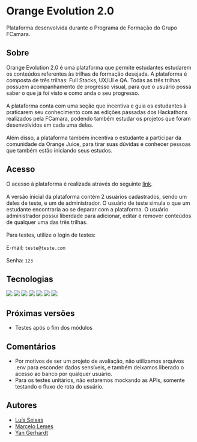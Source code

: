# Orange Evolution 2.0

Plataforma desenvolvida durante o Programa de Formação do Grupo FCamara.
## Sobre

Orange Evolution 2.0 é uma plataforma que permite estudantes estudarem os conteúdos referentes às trilhas de formação desejada. A plataforma é composta de três trilhas: Full Stacks, UX/UI e QA. Todas as três trilhas possuem acompanhamento de progresso visual, para que o usuário possa saber o que já foi visto e como anda o seu progresso. \
\
A plataforma conta com uma seção que incentiva e guia os estudantes à praticarem seu conhecimento com as edições passadas dos Hackathons realizados pela FCamara, podendo também estudar os projetos que foram desenvolvidos em cada uma delas.\
\
Além disso, a plataforma também incentiva o estudante a participar da comunidade da Orange Juice, para tirar suas dúvidas e conhecer pessoas que também estão iniciando seus estudos.

## Acesso

O acesso à plataforma é realizada através do seguinte [link](https://hackaton-squad-22.github.io/front-end/src/view/login/). \
\
A versão inicial da plataforma contém 2 usuários cadastrados, sendo um deles de teste, e um de administrador. O usuário de teste simula o que um estudante encontraria ao se deparar com a plataforma. O usuário administrador possui liberdade para adicionar, editar e remover conteúdos de qualquer uma das três trilhas.\
\
Para testes, utilize o login de testes:\
\
E-mail: `teste@teste.com`\
\
Senha: `123`

## Tecnologias

<div>
  <img src="https://img.shields.io/badge/HTML5-E34F26?style=for-the-badge&logo=html5&logoColor=white">
  <img src="https://img.shields.io/badge/CSS3-1572B6?style=for-the-badge&logo=css3&logoColor=white">
  <img src="https://img.shields.io/badge/JavaScript-F7DF1E?style=for-the-badge&logo=javascript&logoColor=black">
  <img src="https://img.shields.io/badge/Node.js-43853D?style=for-the-badge&logo=node.js&logoColor=white" />
  <img src="https://img.shields.io/badge/Express.js-404D59?style=for-the-badge&logo=express&logoColor=%2361DAFB" />
  <img src="https://img.shields.io/badge/MongoDB-4EA94B?style=for-the-badge&logo=mongodb&logoColor=white" />
  <img src="https://img.shields.io/badge/Heroku-430098?style=for-the-badge&logo=heroku&logoColor=white" /> 


</div>

## Próximas versões
- Testes após o fim dos módulos


## Comentários

- Por motivos de ser um projeto de avaliação, não utilizamos arquivos .env para esconder dados sensíveis, e também deixamos liberado o acesso ao banco por qualquer usuário.
- Para os testes unitários, não estaremos mockando as APIs, somente testando o fluxo de rota do usuário.



## Autores

- [Luís Seixas](https://github.com/luiseixas)
- [Marcelo Lemes](https://github.com/marceloafl)
- [Yan Gerhardt](https://www.github.com/Yangerhardt)
